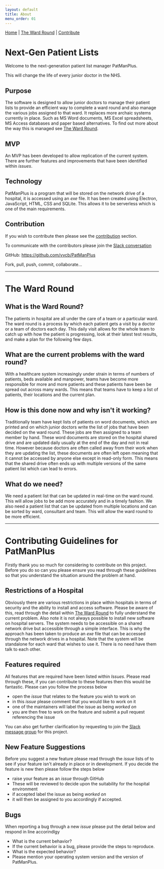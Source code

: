 ```yaml
---
layout: default
title: About
menu_order: 01
---
```

[Home](#Home) | [The Ward Round](#WardRound) | [Contribute](#Contribute)

# <a name="Home"></a>Next-Gen Patient Lists

Welcome to the next-generation patient list manager PatManPlus.

This will change the life of every junior doctor in the NHS.

## Purpose
The software is designed to allow junior doctors to manage their patient lists to provide an efficient way to complete a ward round and also manage the various jobs assigned to that ward. It replaces more archaic systems currently in place. Such as MS Word documents, MS Excel spreadsheets, MS Access databases and paper based alternatives. To find out more about the way this is managed see [The Ward Round](#WardRound).

## MVP
An MVP has been developed to allow replication of the current system. There are further features and improvements that have been identified within *issues*.

## Technology
PatManPlus is a program that will be stored on the network drive of a hospital, it is accessed using an _exe_ file. It has been created using Electron, JavaScript, HTML, CSS and SQLite. This allows it to be serverless which is one of the main requirements.

## Contribution
If you wish to contribute then please see the [contribution](#Contribute) section.

To communicate with the contributors please join the <a href="https://patmanplus.slack.com/messages/general/">Slack conversation</a>

GitHub: https://github.com/vvcb/PatManPlus

Fork, pull, push, commit, collaborate...

***

# <a name="WardRound"></a>The Ward Round

## What is the Ward Round?

The patients in hospital are all under the care of a team or a particular ward. The ward round is a process by which each patient gets a  visit by a doctor or a team of doctors each day. This daily visit allows for the whole team to catch up with how the patient is progressing, look at their latest test results, and make a plan for the following few days.  

## What are the current problems with the ward round?

With a healthcare system increasingly under strain in terms of numbers of patients, beds available and manpower, teams have become more responsible for more and more patients and these patients have been be spread out across many wards. This means that teams have to keep a list of patients, their locations and the current plan.

## How is this done now and why isn't it working?

Traditionally team have kept lists of patients on word documents, which are printed and on which junior doctors write the list of jobs that have been decided on the ward round. These jobs are then assigned to a team member by hand. These word documents are stored on the hospital shared drive and are updated daily usually at the end of the day and not in real time. However because doctors are often called away from their work when they are updating the list, these documents are often left open meaning that it cannot be accessed by anyone else except in read-only form. This means that the shared drive often ends up with multiple versions of the same patient list which can lead to errors.

## What do we need?

We need a patient list that can be updated in real-time on the ward round. This will allow jobs to be add more accurately and in a timely fashion. We also need a patient list that can be updated from multiple locations and can be sorted by ward, consultant and team. This will allow the ward round to be more efficient.

***

# <a name="Contribute"></a>Contributing Guidelines for PatManPlus

Firstly thank you so much for considering to contribute on this project. Before you do so can you please ensure you read through these guidelines so that you understand the situation around the problem at hand.


## Restrictions of a Hospital

Obviously there are various restrictions in place within hospitals in terms of security and the ability to install and access software. Please be aware of this, read through the detail within [The Ward Round](#WardRound) to fully understand the current problem. Also note it is not always possible to install new software on hospital servers. The system needs to be accessible on a shared network drive but accessible through a simple interface. This is why the approach has been taken to produce an _exe_ file that can be accessed through the network drives in a hospital. Note that the system will be standalone for each ward that wishes to use it. There is no need have them talk to each other.

## Features required

All features that are required have been listed within _Issues_. Please read through these, if you can contribute to these features then this would be fantastic. Please can you follow the process below

- open the _issue_ that relates to the feature you wish to work on
- in this _issue_ please comment that you would like to work on it
- one of the maintainers will label the issue as being _worked on_
- you are then free to work on the feature and submit a pull request referencing the issue

You can also get further clarification by requesting to join the <a href="https://patmanplus.slack.com/messages/general/">Slack message group</a> for this project.

## New Feature Suggestions

Before you suggest a new feature please read through the _issue_ lists of to see if your feature isn't already in place or in development. If you decide the feature is new then please follow the steps below

- raise your feature as an _issue_ through GitHub
- These will be reviewed to decide upon the suitability for the hospital environment
- if accepted label the issue as being _worked on_
- it will then be assigned to you accordingly if accepted.

## Bugs

When reporting a bug through a new _issue_ please put the detail below and respond in line accorindlgy

- What is the current behavior?
- If the current behavior is a bug, please provide the steps to reproduce.
- What is the expected behavior?
- Please mention your operating system version and the version of PatManPlus.
